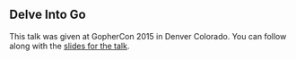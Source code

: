 <!--
{
"name" : "beginner-learned-go",
"version" : "0.1",
"title" : "How a complete beginner learned Go as her first backend language in 5 weeks",
"description" : "TBD",
"homepage" : "https://github.com/gophercon/2015-talks/blob/master/Audrey%20Lim%20-%20How%20a%20Complete%20Beginner%20Picked%20Up%20Go%20as%20Her%20First%20Backend%20Language%20in%205%20weeks/audreylim_slides.pdf",
"canonicalSource" : "https://github.com/gophercon/2015-talks/blob/master/Audrey%20Lim%20-%20How%20a%20Complete%20Beginner%20Picked%20Up%20Go%20as%20Her%20First%20Backend%20Language%20in%205%20weeks/audreylim_slides.pdf",
"freshnessDate" : 2015-07-08,
"license" : "All Rights Reserved"
}
-->

<!-- @section -->

## Delve Into Go

This talk was given at GopherCon 2015 in Denver Colorado. You can follow along with the [slides for the talk](https://github.com/gophercon/2015-talks/blob/master/Audrey%20Lim%20-%20How%20a%20Complete%20Beginner%20Picked%20Up%20Go%20as%20Her%20First%20Backend%20Language%20in%205%20weeks/audreylim_slides.pdf).


<!-- @asset, "contentType": "outlearn/video", "provider": "youtube", "url": "https://www.youtube.com/embed/fZh8uCInEfw" -->
